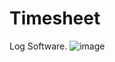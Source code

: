 # Timesheet
Log Software.
![image](https://github.com/user-attachments/assets/45bade2b-3824-4aad-953e-c004e8c82b65)
